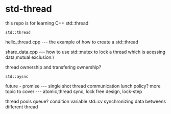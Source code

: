 # std-thread
this repo is for learning C++ std::thread
   
   ``std::thread ``
      
   hello_thread.cpp --- the example of how to create a std::thread

   share_data.cpp    --- how to use std::mutex to lock a thread which is acessing data,mutual exclusion.\

   thread ownership and transfering ownership?
   
    std::aysnc
   
   future - promise --- single shot thread communication 
    lunch policy?
   more topic to cover --- atomic,thread sync, lock free design, lock-step
    
   thread pools
   queue?
   condition variable
   std::cv
   synchronizing data betweens different thread
